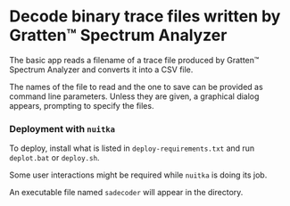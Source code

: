 # Decode binary trace files written by Gratten™ Spectrum Analyzer

The basic app reads a filename of a trace file produced by Gratten™ Spectrum Analyzer and converts it into a CSV file.

The names of the file to read and the one to save can be provided as command line parameters.
Unless they are given, a graphical dialog appears, prompting to specify the files.

### Deployment with `nuitka`

To deploy, install what is listed in `deploy-requirements.txt` and run `deplot.bat` or `deploy.sh`.

Some user interactions might be required while `nuitka` is doing its job.

An executable file named `sadecoder` will appear in the directory.
